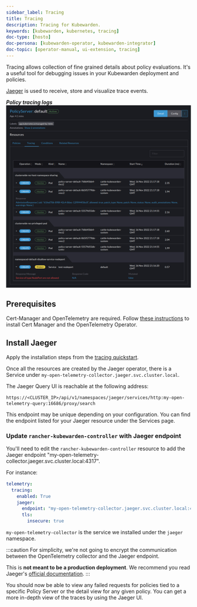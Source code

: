```yaml
---
sidebar_label: Tracing
title: Tracing
description: Tracing for Kubewarden.
keywords: [kubewarden, kubernetes, tracing]
doc-type: [hosto]
doc-persona: [kubewarden-operator, kubewarden-integrator]
doc-topic: [operator-manual, ui-extension, tracing]
---
```


<head>
  <link rel="canonical" href="https://docs.kubewarden.io/howtos/ui-extension/tracing"/>
</head>

Tracing allows collection of fine grained details about policy evaluations.
It's a useful tool for debugging issues in your Kubewarden deployment and policies.

[Jaeger](https://www.jaegertracing.io/) is used to receive, store and visualize trace events.

**_Policy tracing logs_**
![UI Policy Tracing Logs](/img/ui_policy_tracing.png)

## Prerequisites

Cert-Manager and OpenTelemetry are required.
Follow [these instructions](../telemetry/10-opentelemetry-qs.md#install-opentelemetry) to install Cert Manager and the OpenTelemetry Operator.

## Install Jaeger

Apply the installation steps from the [tracing quickstart](../telemetry/20-tracing-qs.md#install-jaeger).

Once all the resources are created by the Jaeger operator, there is a
Service under `my-open-telemetry-collector.jaeger.svc.cluster.local`.

The Jaeger Query UI is reachable at the following address:

```console
https://<CLUSTER_IP>/api/v1/namespaces/jaeger/services/http:my-open-telemetry-query:16686/proxy/search
```

This endpoint may be unique depending on your configuration.
You can find the endpoint listed for your Jaeger resource under the Services page.

### Update `rancher-kubewarden-controller` with Jaeger endpoint

You'll need to edit the `rancher-kubewarden-controller` resource to add the Jaeger endpoint "my-open-telemetry-collector.jaeger.svc.cluster.local:4317".

For instance:

```yaml
telemetry:
  tracing:
    enabled: True
    jaeger:
      endpoint: "my-open-telemetry-collector.jaeger.svc.cluster.local:4317"
      tls:
        insecure: true
```

`my-open-telemetry-collector` is the service we installed under the `jaeger` namespace.

:::caution
For simplicity, we're not going to encrypt the communication between the
OpenTelemetry collector and the Jaeger endpoint.

This is **not meant to be a production deployment**.
We recommend
you read Jaeger's [official documentation](https://www.jaegertracing.io/docs/latest/operator/).
:::

You should now be able to view any failed requests for policies tied to a specific Policy Server or the detail view for any given policy.
You can get a more in-depth view of the traces by using the Jaeger UI.
